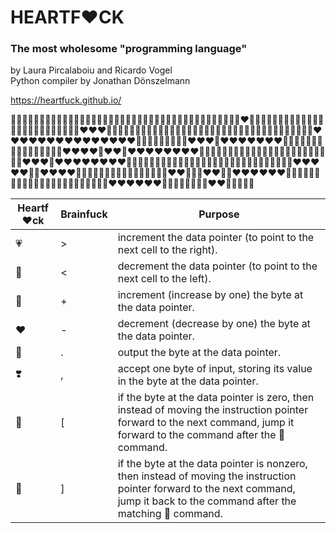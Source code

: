 # HEARTF❤️CK
### The most wholesome "programming language"
by Laura Pircalaboiu and Ricardo Vogel  
Python compiler by Jonathan Dönszelmann

https://heartfuck.github.io/

💖💖💖💖💖💖💖💖💖💖💛💗💖💗💖💖💖💗💖💖💖💖💖💖💖💗💖💖💖💖💖💖💖💖💖💖💜💜💜💜❤️💙💗💗💗💖💖💖💖💖💖💖💖💖💖💖💖💖💖💌💗💖💖💖💖💌❤️❤️❤️💌💜💜💖💖💌💗💗💖💖💖💖💖💖💖💖💌💖💖💌💖💖💖💖💌💖💌💜💜💌💗💗💖💖💖💌❤️❤️❤️❤️❤️❤️❤️❤️❤️❤️❤️❤️❤️❤️❤️💌💖💖💖💖💖💖💖💌❤️❤️❤️💌❤️❤️❤️❤️❤️❤️❤️💌💖💖💖💖💖💖💖💖💖💖💖💖💖💖💌❤️❤️❤️❤️💌❤️❤️💌❤️❤️❤️❤️❤️❤️❤️❤️💌💜💜💌💖💖💌💗💗💖💖💖💖💖💖💖💖💖💖💖💌💖💖💌❤️❤️❤️💌❤️❤️❤️❤️❤️❤️❤️❤️💌💖💖💖💖💖💖💖💖💖💖💖💌💜💖💖💖💖💖💖💖💖💖💖💖💖💖💌💗❤️❤️❤️❤️❤️💌💌❤️❤️❤️❤️💌💖💖💖💖💖💌💜💖💖💖💖💖💖💌💜❤️❤️💌💗💗❤️❤️💌💜❤️❤️❤️❤️❤️❤️💌💗💖💖💌💜💖💖💖💖💖💖💌💗💖💖💖💖💖💖💖💌💜❤️❤️❤️❤️❤️❤️💌💖💖💖💖💖💖💌❤️❤️💌💜💖💖💌

Heartf❤️ck | Brainfuck | Purpose
--- | --- | ---
💗 | > | increment the data pointer (to point to the next cell to the right).
💜 | < | decrement the data pointer (to point to the next cell to the left).
💖 | + | increment (increase by one) the byte at the data pointer.
❤️ | - | decrement (decrease by one) the byte at the data pointer.
💌 | . | output the byte at the data pointer.
❣️ | , | accept one byte of input, storing its value in the byte at the data pointer.
💛 | [ | if the byte at the data pointer is zero, then instead of moving the instruction pointer forward to the next command, jump it forward to the command after the 💙 command.
💙 | ] | if the byte at the data pointer is nonzero, then instead of moving the instruction pointer forward to the next command, jump it back to the command after the matching 💛 command.
